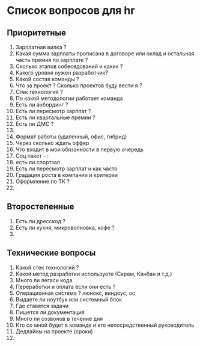 # Список вопросов для hr

## Приоритетные
1. Зарплатная вилка ?
2. Какая сумма зарплаты прописана в договоре или оклад и остальная часть премия по зарплате ?
3. Сколько этапов собеседований и каких ?
4. Какого уровня нужен разработчик?
5. Какой состав команды ?
6. Что за проект ? Сколько проектов буду вести я ?
7. Стек технологий ?
8. По какой методологии работает команда 
9. Есть ли анбординг ?
10. Есть ли пересмотр зарплат ?
11. Есть ли квартальные премии ?
12. Есть ли ДМС ?
13. 
14. Формат работы (удаленный, офис, гибрид)
15. Через сколько ждать оффер
16. Что входит в мои обязанности в первую очередь
17. Соц пакет - :
18. есть ли спортзал
19. Есть ли пересмотр зарплат и как часто 
20. Градация роста в компании и критерии
21. Оформление по ТК ?
22. 


## Второстепенные
1. Есть ли дресскод ?
2. Есть ли кухня, микроволновка, кофе ?
3. 


## Технические вопросы
1. Какой стек технологий ?
2. Какой метод разработки используете (Скрам, Канбан и т.д.)
3. Много ли легаси кода
4. Переработки и оплата если они есть ?
5. Операционная система ? люнокс, виндоус, ос
6. Выдаете ли ноутбук или системный блок
7. Где ставятся задачи
8. Пишется ли документация
9. Много ли созвонов в течение дня
10. Кто со мной будет в команде и кто непосредственный руководитель
11. Дедлайны на проекте (сроки)
12. 
